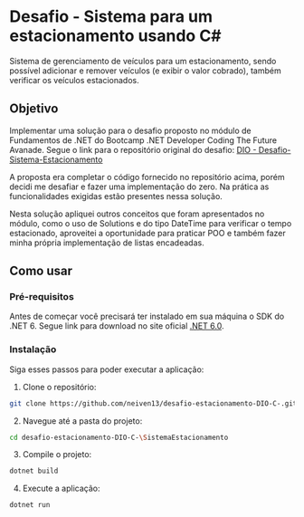 # Desafio - Sistema para um estacionamento usando C#
Sistema de gerenciamento de veículos para um estacionamento, sendo possível adicionar e remover veículos (e exibir o valor cobrado), também verificar os veículos estacionados.
## Objetivo
Implementar uma solução para o desafio proposto no módulo de Fundamentos de .NET do Bootcamp .NET Developer Coding The Future Avanade.
Segue o link para o repositório original do desafio: [DIO - Desafio-Sistema-Estacionamento](https://github.com/digitalinnovationone/trilha-net-fundamentos-desafio/tree/main)

A proposta era completar o código fornecido no repositório acima, porém decidi me desafiar e fazer uma implementação do zero. Na prática as funcionalidades exigidas estão presentes nessa solução.

Nesta solução apliquei outros conceitos que foram apresentados no módulo, como o uso de Solutions e do tipo DateTime para verificar o tempo estacionado, aproveitei a oportunidade para praticar POO e também fazer minha própria implementação de listas encadeadas.

## Como usar

### Pré-requisitos
Antes de começar você precisará ter instalado em sua máquina o SDK do .NET 6.
Segue link para download no site oficial [.NET 6.0](https://dotnet.microsoft.com/pt-br/download/dotnet/6.0).

### Instalação 

Siga esses passos para poder executar a aplicação:

1. Clone o repositório:
```bash
git clone https://github.com/neiven13/desafio-estacionamento-DIO-C-.git
```
2. Navegue até a pasta do projeto:
```bash
cd desafio-estacionamento-DIO-C-\SistemaEstacionamento
```
3. Compile o projeto:
```bash
dotnet build
```
4. Execute a aplicação:
```bash
dotnet run
```
